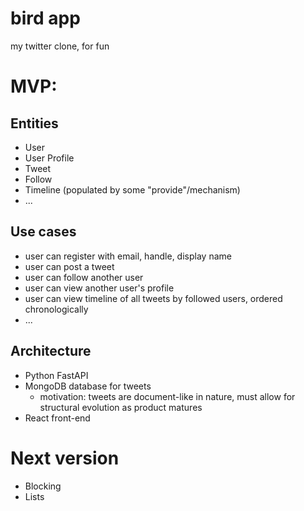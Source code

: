 # bird app
my twitter clone, for fun

# MVP:

## Entities
- User
- User Profile
- Tweet
- Follow
- Timeline (populated by some "provide"/mechanism)
- ...

## Use cases
- user can register with email, handle, display name
- user can post a tweet
- user can follow another user
- user can view another user's profile
- user can view timeline of all tweets by followed users, ordered chronologically
- ...


## Architecture
- Python FastAPI 
- MongoDB database for tweets
  - motivation: tweets are document-like in nature, must allow for structural evolution as product matures
- React front-end

# Next version
- Blocking
- Lists

